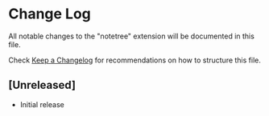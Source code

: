 # Change Log
All notable changes to the "notetree" extension will be documented in this file.

Check [Keep a Changelog](http://keepachangelog.com/) for recommendations on how to structure this file.

## [Unreleased]
- Initial release